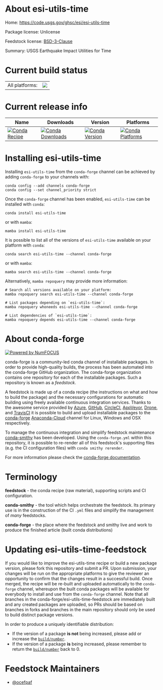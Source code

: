 About esi-utils-time
====================

Home: https://code.usgs.gov/ghsc/esi/esi-utils-time

Package license: Unlicense

Feedstock license: [BSD-3-Clause](https://github.com/conda-forge/esi-utils-time-feedstock/blob/main/LICENSE.txt)

Summary: USGS Earthquake Impact Utilities for Time

Current build status
====================


<table><tr><td>All platforms:</td>
    <td>
      <a href="https://dev.azure.com/conda-forge/feedstock-builds/_build/latest?definitionId=18030&branchName=main">
        <img src="https://dev.azure.com/conda-forge/feedstock-builds/_apis/build/status/esi-utils-time-feedstock?branchName=main">
      </a>
    </td>
  </tr>
</table>

Current release info
====================

| Name | Downloads | Version | Platforms |
| --- | --- | --- | --- |
| [![Conda Recipe](https://img.shields.io/badge/recipe-esi--utils--time-green.svg)](https://anaconda.org/conda-forge/esi-utils-time) | [![Conda Downloads](https://img.shields.io/conda/dn/conda-forge/esi-utils-time.svg)](https://anaconda.org/conda-forge/esi-utils-time) | [![Conda Version](https://img.shields.io/conda/vn/conda-forge/esi-utils-time.svg)](https://anaconda.org/conda-forge/esi-utils-time) | [![Conda Platforms](https://img.shields.io/conda/pn/conda-forge/esi-utils-time.svg)](https://anaconda.org/conda-forge/esi-utils-time) |

Installing esi-utils-time
=========================

Installing `esi-utils-time` from the `conda-forge` channel can be achieved by adding `conda-forge` to your channels with:

```
conda config --add channels conda-forge
conda config --set channel_priority strict
```

Once the `conda-forge` channel has been enabled, `esi-utils-time` can be installed with `conda`:

```
conda install esi-utils-time
```

or with `mamba`:

```
mamba install esi-utils-time
```

It is possible to list all of the versions of `esi-utils-time` available on your platform with `conda`:

```
conda search esi-utils-time --channel conda-forge
```

or with `mamba`:

```
mamba search esi-utils-time --channel conda-forge
```

Alternatively, `mamba repoquery` may provide more information:

```
# Search all versions available on your platform:
mamba repoquery search esi-utils-time --channel conda-forge

# List packages depending on `esi-utils-time`:
mamba repoquery whoneeds esi-utils-time --channel conda-forge

# List dependencies of `esi-utils-time`:
mamba repoquery depends esi-utils-time --channel conda-forge
```


About conda-forge
=================

[![Powered by
NumFOCUS](https://img.shields.io/badge/powered%20by-NumFOCUS-orange.svg?style=flat&colorA=E1523D&colorB=007D8A)](https://numfocus.org)

conda-forge is a community-led conda channel of installable packages.
In order to provide high-quality builds, the process has been automated into the
conda-forge GitHub organization. The conda-forge organization contains one repository
for each of the installable packages. Such a repository is known as a *feedstock*.

A feedstock is made up of a conda recipe (the instructions on what and how to build
the package) and the necessary configurations for automatic building using freely
available continuous integration services. Thanks to the awesome service provided by
[Azure](https://azure.microsoft.com/en-us/services/devops/), [GitHub](https://github.com/),
[CircleCI](https://circleci.com/), [AppVeyor](https://www.appveyor.com/),
[Drone](https://cloud.drone.io/welcome), and [TravisCI](https://travis-ci.com/)
it is possible to build and upload installable packages to the
[conda-forge](https://anaconda.org/conda-forge) [Anaconda-Cloud](https://anaconda.org/)
channel for Linux, Windows and OSX respectively.

To manage the continuous integration and simplify feedstock maintenance
[conda-smithy](https://github.com/conda-forge/conda-smithy) has been developed.
Using the ``conda-forge.yml`` within this repository, it is possible to re-render all of
this feedstock's supporting files (e.g. the CI configuration files) with ``conda smithy rerender``.

For more information please check the [conda-forge documentation](https://conda-forge.org/docs/).

Terminology
===========

**feedstock** - the conda recipe (raw material), supporting scripts and CI configuration.

**conda-smithy** - the tool which helps orchestrate the feedstock.
                   Its primary use is in the construction of the CI ``.yml`` files
                   and simplify the management of *many* feedstocks.

**conda-forge** - the place where the feedstock and smithy live and work to
                  produce the finished article (built conda distributions)


Updating esi-utils-time-feedstock
=================================

If you would like to improve the esi-utils-time recipe or build a new
package version, please fork this repository and submit a PR. Upon submission,
your changes will be run on the appropriate platforms to give the reviewer an
opportunity to confirm that the changes result in a successful build. Once
merged, the recipe will be re-built and uploaded automatically to the
`conda-forge` channel, whereupon the built conda packages will be available for
everybody to install and use from the `conda-forge` channel.
Note that all branches in the conda-forge/esi-utils-time-feedstock are
immediately built and any created packages are uploaded, so PRs should be based
on branches in forks and branches in the main repository should only be used to
build distinct package versions.

In order to produce a uniquely identifiable distribution:
 * If the version of a package **is not** being increased, please add or increase
   the [``build/number``](https://docs.conda.io/projects/conda-build/en/latest/resources/define-metadata.html#build-number-and-string).
 * If the version of a package **is** being increased, please remember to return
   the [``build/number``](https://docs.conda.io/projects/conda-build/en/latest/resources/define-metadata.html#build-number-and-string)
   back to 0.

Feedstock Maintainers
=====================

* [@ocefpaf](https://github.com/ocefpaf/)

